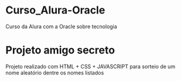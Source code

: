 # Curso_Alura-Oracle
Curso da Alura com a Oracle sobre tecnologia

# Projeto amigo secreto
Projeto realizado com HTML + CSS + JAVASCRIPT para sorteio de um nome aleatório dentre os nomes listados